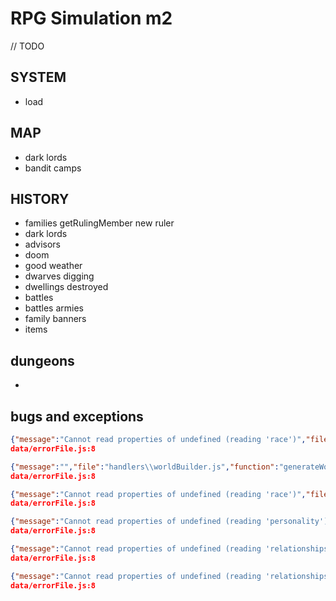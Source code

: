 # RPG Simulation m2

// TODO

## SYSTEM

- load

## MAP
- dark lords
- bandit camps

## HISTORY
- families getRulingMember new ruler
- dark lords
- advisors
- doom
- good weather
- dwarves digging
- dwellings destroyed
- battles
- battles armies
- family banners
- items

## dungeons
- 

## bugs and exceptions
```json
{"message":"Cannot read properties of undefined (reading 'race')","file":"cmodels\\character.js","function":"validateCharacterCompabilityForMarige","date":"2021-10-03T16:43:18.653Z"}
data/errorFile.js:8

{"message":"","file":"handlers\\worldBuilder.js","function":"generateWorld","date":"2021-10-03T16:46:02.469Z"}
data/errorFile.js:8

{"message":"Cannot read properties of undefined (reading 'race')","file":"models\\character.js","function":"validateCharacterCompabilityForMarige","date":"2021-10-03T16:50:33.119Z"}
data/errorFile.js:8

{"message":"Cannot read properties of undefined (reading 'personality')","file":"models\\personality.js","function":"compabilityCheck","date":"2021-10-03T16:50:33.119Z"}
data/errorFile.js:8

{"message":"Cannot read properties of undefined (reading 'relationships')","file":"models\\character.js","function":"setRelation","date":"2021-10-03T16:50:33.119Z"}
data/errorFile.js:8

{"message":"Cannot read properties of undefined (reading 'relationships')","file":"models\\family.js","function":"checkMarriages","date":"2021-10-03T16:50:33.120Z"}
data/errorFile.js:8



```


